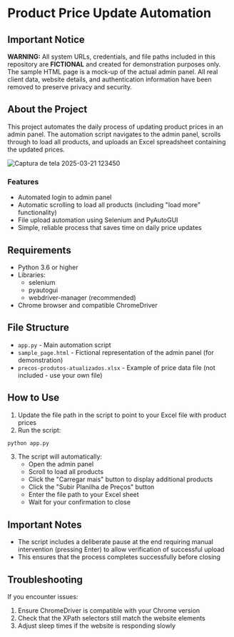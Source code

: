 # Product Price Update Automation

## Important Notice
**WARNING:** All system URLs, credentials, and file paths included in this repository are **FICTIONAL** and created for demonstration purposes only. The sample HTML page is a mock-up of the actual admin panel. All real client data, website details, and authentication information have been removed to preserve privacy and security.

## About the Project
This project automates the daily process of updating product prices in an admin panel. The automation script navigates to the admin panel, scrolls through to load all products, and uploads an Excel spreadsheet containing the updated prices.

![Captura de tela 2025-03-21 123450](https://github.com/user-attachments/assets/5d4c9d50-fe69-4801-9eb1-1a9c80bcbbac)

### Features
- Automated login to admin panel
- Automatic scrolling to load all products (including "load more" functionality)
- File upload automation using Selenium and PyAutoGUI
- Simple, reliable process that saves time on daily price updates

## Requirements
- Python 3.6 or higher
- Libraries:
  - selenium
  - pyautogui
  - webdriver-manager (recommended)
- Chrome browser and compatible ChromeDriver

## File Structure
- `app.py` - Main automation script
- `sample_page.html` - Fictional representation of the admin panel (for demonstration)
- `precos-produtos-atualizados.xlsx` - Example of price data file (not included - use your own file)

## How to Use
1. Update the file path in the script to point to your Excel file with product prices
2. Run the script:
```bash
python app.py
```
3. The script will automatically:
   - Open the admin panel
   - Scroll to load all products
   - Click the "Carregar mais" button to display additional products
   - Click the "Subir Planilha de Preços" button
   - Enter the file path to your Excel sheet
   - Wait for your confirmation to close

## Important Notes
- The script includes a deliberate pause at the end requiring manual intervention (pressing Enter) to allow verification of successful upload
- This ensures that the process completes successfully before closing


## Troubleshooting
If you encounter issues:
1. Ensure ChromeDriver is compatible with your Chrome version
2. Check that the XPath selectors still match the website elements
3. Adjust sleep times if the website is responding slowly
